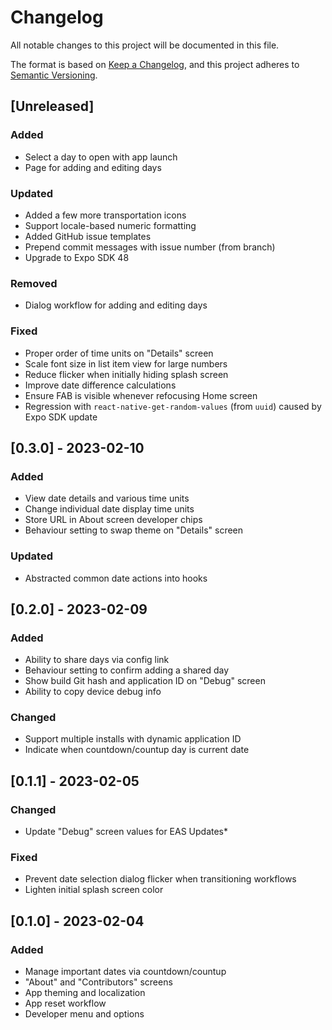 # Changelog

All notable changes to this project will be documented in this file.

The format is based on [Keep a Changelog](https://keepachangelog.com/en/1.0.0/),
and this project adheres to [Semantic Versioning](https://semver.org/spec/v2.0.0.html).

## [Unreleased]

### Added
- Select a day to open with app launch
- Page for adding and editing days

### Updated
- Added a few more transportation icons
- Support locale-based numeric formatting
- Added GitHub issue templates
- Prepend commit messages with issue number (from branch)
- Upgrade to Expo SDK 48

### Removed
- Dialog workflow for adding and editing days

### Fixed
- Proper order of time units on "Details" screen
- Scale font size in list item view for large numbers
- Reduce flicker when initially hiding splash screen
- Improve date difference calculations
- Ensure FAB is visible whenever refocusing Home screen
- Regression with `react-native-get-random-values` (from `uuid`) caused by Expo SDK update


## [0.3.0] - 2023-02-10

### Added
- View date details and various time units
- Change individual date display time units
- Store URL in About screen developer chips
- Behaviour setting to swap theme on "Details" screen

### Updated
- Abstracted common date actions into hooks


## [0.2.0] - 2023-02-09

### Added
- Ability to share days via config link
- Behaviour setting to confirm adding a shared day
- Show build Git hash and application ID on "Debug" screen
- Ability to copy device debug info

### Changed
- Support multiple installs with dynamic application ID
- Indicate when countdown/countup day is current date


## [0.1.1] - 2023-02-05

### Changed
- Update "Debug" screen values for EAS Updates*

### Fixed
- Prevent date selection dialog flicker when transitioning workflows
- Lighten initial splash screen color


## [0.1.0] - 2023-02-04

### Added
- Manage important dates via countdown/countup
- "About" and "Contributors" screens
- App theming and localization
- App reset workflow
- Developer menu and options
